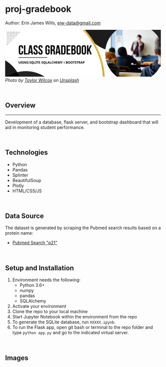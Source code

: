# proj-gradebook  

Author:  Erin James Wills, ejw-data@gmail.com  

![gradebook banner](./images/gradebook-dashboard.png)  
<cite>Photo by <a href="https://unsplash.com/@taypaigey?utm_source=unsplash&utm_medium=referral&utm_content=creditCopyText">Taylor Wilcox</a> on <a href="https://unsplash.com/s/photos/grade?utm_source=unsplash&utm_medium=referral&utm_content=creditCopyText">Unsplash</a></cite>  

<br>

## Overview  
<hr>  

Development of a database, flask server, and bootstrap dashboard that will aid in monitoring student performance.

<br>

## Technologies  
*  Python
*  Pandas
*  Splinter
*  BeautifulSoup
*  Plotly
*  HTML/CSS/JS

<br>  

## Data Source  

The dataset is generated by scraping the Pubmed search results based on a protein name:  
*  [Pubmed Search "p21"](https://pubmed.ncbi.nlm.nih.gov/?term=p21) 

<br>

## Setup and Installation  
1. Environment needs the following:  
    *  Python 3.6+  
    *  numpy
    *  pandas
    *  SQLAlchemy
1. Activate your environment
1. Clone the repo to your local machine
1. Start Jupyter Notebook within the environment from the repo
1. To generate the SQLite database, run `XXXXX.ipynb`.  
1.   To run the Flask app, open git bash or terminal to the repo folder and type `python app.py` and go to the indicated virtual server.  

<br>

## Images  
<br>

![]()

<br>


